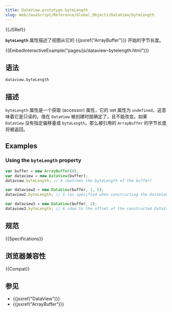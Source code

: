 ```yaml
---
title: DataView.prototype.byteLength
slug: Web/JavaScript/Reference/Global_Objects/DataView/byteLength
---
```


{{JSRef}}

**`byteLength`** 属性描述了视图从它的 {{jsxref("ArrayBuffer")}} 开始的字节长度。

{{EmbedInteractiveExample("pages/js/dataview-bytelength.html")}}

## 语法

```plain
dataview.byteLength
```

## 描述

`byteLength` 属性是一个获取 (accessor) 属性，它的 set 属性为 `undefined`，这意味着它是只读的。值在 `DataView` 被创建时就确定了，且不能改变。如果 `DataView` 没有指定偏移量或 `byteLength`，那么被引用的 `ArrayBuffer` 的字节长度将被返回。

## Examples

### Using the `byteLength` property

```js
var buffer = new ArrayBuffer(8);
var dataview = new DataView(buffer);
dataview.byteLength; // 8 (matches the byteLength of the buffer)

var dataview2 = new DataView(buffer, 1, 5);
dataview2.byteLength; // 5 (as specified when constructing the DataView)

var dataview3 = new DataView(buffer, 2);
dataview3.byteLength; // 6 (due to the offset of the constructed DataView)
```

## 规范

{{Specifications}}

## 浏览器兼容性

{{Compat}}

## 参见

- {{jsxref("DataView")}}
- {{jsxref("ArrayBuffer")}}

